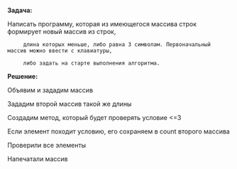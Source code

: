  **Задача:** 
 
 Написать программу, которая из имеющегося массива строк формирует новый массив из строк,
 
		 длина которых меньше, либо равна 3 символам. Первоначальный массив можно ввести с клавиатуры,
		 
		 либо задать на старте выполнения алгоритма.
		 
**Решение:**

Объявим и зададим массив 

Зададим второй массив такой же длины

Создадим метод, который будет проверять условие <=3

Если элемент походит условию, его сохраняем в count второго массива

Проверили все элементы

Напечатали массив

